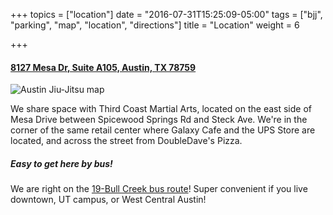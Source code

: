 +++
topics = ["location"]
date = "2016-07-31T15:25:09-05:00"
tags = ["bjj", "parking", "map", "location", "directions"]
title = "Location"
weight = 6

+++


#### [8127 Mesa Dr, Suite A105, Austin, TX 78759](https://goo.gl/maps/bU7Q5G9gPTu "location")

![Austin Jiu-Jitsu map](/img/map.png)

We share space with Third Coast Martial Arts, located on the east side of Mesa Drive between Spicewood Springs Rd and Steck Ave. We're in the corner of the same retail center where Galaxy Cafe and the UPS Store are located, and across the street from DoubleDave's Pizza.

##### Easy to get here by bus!

We are right on the [19-Bull Creek bus route](http://www.capmetro.org/schedmap/?svc=0&f1=19&s=0&d=N)! Super convenient if you live downtown, UT campus, or West Central Austin!
